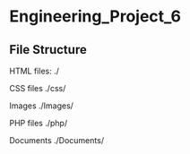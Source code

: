 # Engineering_Project_6




<h2>File Structure</h2>

<p>HTML files: ./</p>
<p>CSS files   ./css/</p>
<p>Images      ./Images/</p>
<p>PHP files   ./php/</p>
<p>Documents   ./Documents/</p>
